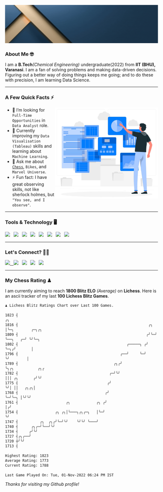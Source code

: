   <img src= "https://github.com/Laxman-Lakhan/Laxman-Lakhan/blob/master/Assets/Header.gif">

### About Me 🤓

I am a **B.Tech**_(Chemical Engineering)_ undergraduate(2022) from **IIT (BHU), Varanasi**. I am a fan of solving problems and making data-driven decisions. Figuring out a better way of doing things keeps me going; and to do these with precision, I am learning Data Science.

---

### A Few Quick Facts ⚡️
<img align="right" alt="Coding" width="340" src="https://github.com/Laxman-Lakhan/Laxman-Lakhan/blob/master/Assets/Data_Vector.jpg">   

- 🤝 I’m looking for `Full-Time Opportunities` in `Data Analyst` role.
- 📖 Currently improving my `Data Visualisation (Tableau)` skills and learning about `Machine Learning`.
- 💬 Ask me about [`Chess`](https://lichess.org/@/YourKingIsInDanger), `Bikes`, and `Marvel Universe`.
- ⚡️ Fun fact: I have great observing skills, not like sherlock holmes, but `"You see, and I observe"`.

---
### Tools & Technology 🖥

<img src="https://img.shields.io/badge/Python-white?logo=Python&logoColor=ColorName&style=ShieldStyle" /> &nbsp;
<img src="https://img.shields.io/badge/MySQL-white?logo=MySQL&logoColor=ColorName&style=ShieldStyle" /> &nbsp;
<img src="https://img.shields.io/badge/Tableau-white?logo=Tableau&logoColor=ColorName&style=ShieldStyle" /> &nbsp;
<img src="https://img.shields.io/badge/Excel-white?logo=Microsoft+Excel&logoColor=196F3D&style=ShieldStyle" /> &nbsp;
<img src="https://img.shields.io/badge/Jupyter-white?logo=Jupyter&logoColor=ColorName&style=ShieldStyle" /> &nbsp;
<img src="https://img.shields.io/badge/pandas-white?logo=Pandas&logoColor=000080&style=ShieldStyle" /> &nbsp;
<img src="https://img.shields.io/badge/numpy-white?logo=Numpy&logoColor=85C1E9&style=ShieldStyle" /> &nbsp;
<img src="https://img.shields.io/badge/scikit learn-white?logo=Scikit+Learn&logoColor=ColorName&style=ShieldStyle" /> &nbsp;



---

### Let's Connect? 🫳🏻

<a href="mailto:laxmansingh.lakhan@gmail.com"> <img src="https://img.icons8.com/fluent/48/000000/gmail.png" width="3.5%"/> &nbsp;
[<img src="https://img.icons8.com/color/48/000000/linkedin.png" width="3.5%"/>](https://www.linkedin.com/in/laxman-lakhan/)  &nbsp;
[<img src="https://img.icons8.com/fluent/48/000000/facebook-new.png" width="3.5%"/>](https://www.facebook.com/s.laxmanlakhan/)  &nbsp;
[<img src="https://img.icons8.com/fluent/48/000000/instagram-new.png" width="3.5%"/>](https://www.instagram.com/laxman.lakhan/)  &nbsp;
[<img src="https://img.icons8.com/color/48/000000/twitter.png" width="3.5%"/>](https://twitter.com/laxman__lakhan)  &nbsp;

 ---
  
### My Chess Rating ♟
  
I am currently aiming to reach **1800 Blitz ELO** *(Average)* on **Lichess**. Here is an ascii tracker of my last **100 Lichess Blitz Games**.

  ```
  ♟︎ 𝙻𝚒𝚌𝚑𝚎𝚜𝚜 𝙱𝚕𝚒𝚝𝚣 𝚁𝚊𝚝𝚒𝚗𝚐𝚜 𝙲𝚑𝚊𝚛𝚝 𝚘𝚟𝚎𝚛 𝙻𝚊𝚜𝚝 𝟷00 𝙶𝚊𝚖𝚎𝚜.
  
1823 ┤                                                               ╭╮
1816 ┤                                                            ╭╮ │╰─╮        ╭─╮╭╮
1809 ┤                                                           ╭╯╰─╯  ╰──╮   ╭─╯ ╰╯╰─╮
1802 ┤                                                  ╭─────╮ ╭╯         ╰─╮╭╯       │
1796 ┤                                               ╭──╯     ╰─╯            ╰╯        │
1789 ┤                                            ╭╮╭╯                                 ╰╮╭╮           ╭╮╭
1782 ┤                                          ╭─╯╰╯                                   │││ ╭╮       ╭╯╰╯
1775 ┤                                         ╭╯                                       ╰╯│ ││   ╭╮╭╮│
1768 ┤                                        ╭╯                                          ╰─╯╰─╮ │╰╯╰╯
1761 ┤                      ╭╮            ╭╮ ╭╯                                                │╭╯
1754 ┤                 ╭╮ ╭╮│╰───╮╭╮╭─╮   │╰─╯                                                 ╰╯
1747 ┤          ╭╮  ╭╮╭╯╰─╯╰╯    ╰╯╰╯ ╰───╯
1740 ┤      ╭╮╭─╯╰──╯╰╯
1734 ┤     ╭╯╰╯
1727 ┤╭╮╭──╯
1720 ┼╯╰╯
1713 ┤ 

Highest Rating: 1823
Average Rating: 1773
Current Rating: 1788 

Last Game Played On: Tue, 01-Nov-2022 06:24 PM IST
  ```
  
  
*Thanks for visiting my Github profile!*
